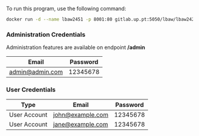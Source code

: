 To run this program, use the following command:

```bash
docker run -d --name lbaw2451 -p 8001:80 gitlab.up.pt:5050/lbaw/lbaw2425/lbaw2451
```

### Administration Credentials

Administration features are available on endpoint **/admin**

| Email | Password |
|----------|----------|
| admin@admin.com | 12345678 |

### User Credentials

| Type | Email | Password |
|------|----------|----------|
| User Account| john@example.com | 12345678 |
| User Account | jane@example.com| 12345678 |